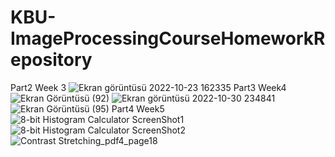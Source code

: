 # KBU-ImageProcessingCourseHomeworkRepository

Part2 Week 3
![Ekran görüntüsü 2022-10-23 162335](https://user-images.githubusercontent.com/58027395/197394771-b16236c4-221b-49a5-84cf-bd9a2624a2ef.jpg)
Part3 Week4
![Ekran Görüntüsü (92)](https://user-images.githubusercontent.com/58027395/198877838-5289b40e-b479-4693-8fe0-c2b041ea77a0.jpg)
![Ekran görüntüsü 2022-10-30 234841](https://user-images.githubusercontent.com/58027395/198900864-92511858-bd66-4e39-b46c-2d35274a5b6f.jpg)
![Ekran Görüntüsü (95)](https://user-images.githubusercontent.com/58027395/198900899-2c40b5cb-cba7-4e3a-9249-b20d7bd9e279.jpg)
Part4 Week5
![8-bit Histogram Calculator ScreenShot1](https://user-images.githubusercontent.com/58027395/200180110-77e89b9f-68b5-4b70-a468-b5504d0c5818.jpg)
![8-bit Histogram Calculator ScreenShot2](https://user-images.githubusercontent.com/58027395/200180116-815a2aca-cdab-4664-849f-e09ae17da3b8.jpg)
![Contrast Stretching_pdf4_page18](https://user-images.githubusercontent.com/58027395/200180121-8242db0c-c57d-47ba-9caa-af3a5249f6ea.jpg)
